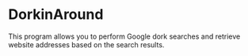 # DorkinAround
This program allows you to perform Google dork searches and retrieve website addresses based on the search results.
